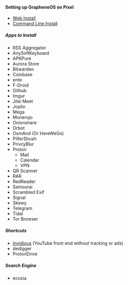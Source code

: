 #### Setting up GrapheneOS on Pixel


- [Web Install](https://grapheneos.org/install/web)
- [Command Line Install](https://grapheneos.org/install/cli)

##### Apps to Install

- RSS Aggregator
- AnySoftKeyboard
- APKPure
- Aurora Store
- Bitwarden
- Coinbase
- ente
- F-Droid
- Github
- Imgur
- Jitsi Meet
- Joplin
- Mega
- Monerujo
- Onionshare
- Orbot
- OsmAnd (Or HereWeGo)
- PilferShush
- PrivcyBlur
- Proton
    - Mail
    - Calendar
    - VPN
- QR Scanner
- RAR
- RedReader
- Samourai
- Scrambled Exif
- Signal
- Skewy
- Telegram
- Tidal
- Tor Browser


##### Shortcuts

- [Invidious](https://invidious.io/) (YouTube front end without tracking or ads)
- dedigger
- ProtonDrive

##### Search Engine

- ecosia
